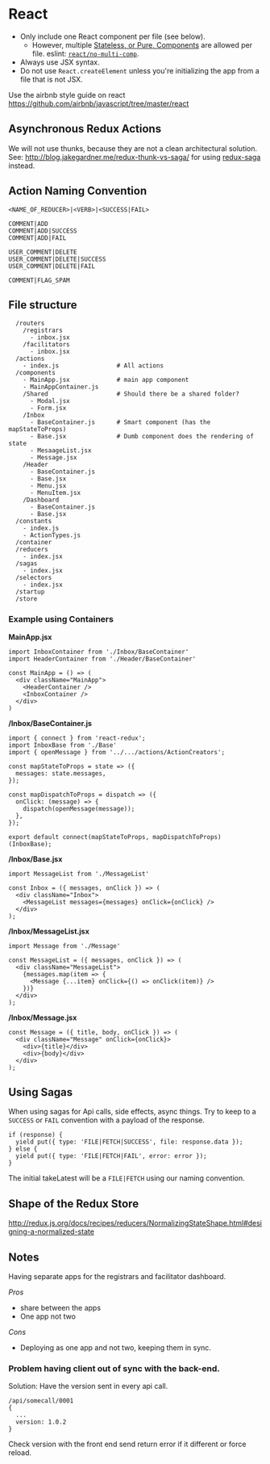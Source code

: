 # React

- Only include one React component per file (see below).
  - However, multiple [Stateless, or Pure, Components](https://facebook.github.io/react/docs/components-and-props.html) are allowed per file. eslint: [`react/no-multi-comp`](https://github.com/yannickcr/eslint-plugin-react/blob/master/docs/rules/no-multi-comp.md#ignorestateless).
- Always use JSX syntax.
- Do not use `React.createElement` unless you're initializing the app from a file that is not JSX.

Use the airbnb style guide on react https://github.com/airbnb/javascript/tree/master/react

## Asynchronous Redux Actions

We will not use thunks, because they are not a clean architectural solution. See: http://blog.jakegardner.me/redux-thunk-vs-saga/ for using [redux-saga](https://github.com/redux-saga/redux-saga) instead.

## Action Naming Convention

`<NAME_OF_REDUCER>|<VERB>|<SUCCESS|FAIL>`

```
COMMENT|ADD
COMMENT|ADD|SUCCESS
COMMENT|ADD|FAIL

USER_COMMENT|DELETE
USER_COMMENT|DELETE|SUCCESS
USER_COMMENT|DELETE|FAIL

COMMENT|FLAG_SPAM
```

## File structure

```
  /routers
    /registrars
      - inbox.jsx
    /facilitators
      - inbox.jsx
  /actions
    - index.js                # All actions
  /components
    - MainApp.jsx             # main app component
    - MainAppContainer.js
    /Shared                   # Should there be a shared folder?
      - Modal.jsx
      - Form.jsx
    /Inbox
      - BaseContainer.js      # Smart component (has the mapStateToProps)
      - Base.jsx              # Dumb component does the rendering of state
      - MesaageList.jsx
      - Message.jsx
    /Header
      - BaseContainer.js
      - Base.jsx
      - Menu.jsx
      - MenuItem.jsx
    /Dashboard
      - BaseContainer.js
      - Base.jsx
  /constants
    - index.js
    - ActionTypes.js
  /container
  /reducers
    - index.jsx
  /sagas
    - index.jsx
  /selectors
    - index.jsx
  /startup
  /store
```

### Example using Containers

**MainApp.jsx**

    import InboxContainer from './Inbox/BaseContainer'
    import HeaderContainer from './Header/BaseContainer'

    const MainApp = () => (
      <div className="MainApp">
        <HeaderContainer />
        <InboxContainer />
      </div>
    )

**/Inbox/BaseContainer.js**

    import { connect } from 'react-redux';
    import InboxBase from './Base'
    import { openMessage } from '../.../actions/ActionCreators';

    const mapStateToProps = state => ({
      messages: state.messages,
    });

    const mapDispatchToProps = dispatch => ({
      onClick: (message) => {
        dispatch(openMessage(message));
      },
    });

    export default connect(mapStateToProps, mapDispatchToProps)(InboxBase);

**/Inbox/Base.jsx**

    import MessageList from './MessageList'

    const Inbox = ({ messages, onClick }) => (
      <div className="Inbox">
        <MessageList messages={messages} onClick={onClick} />
      </div>
    );

**/Inbox/MessageList.jsx**

    import Message from './Message'

    const MessageList = ({ messages, onClick }) => (
      <div className="MessageList">
        {messages.map(item => {
          <Message {...item} onClick={() => onClick(item)} />
        })}
      </div>
    );

**/Inbox/Message.jsx**

    const Message = ({ title, body, onClick }) => (
      <div className="Message" onClick={onClick}>
        <div>{title}</div>
        <div>{body}</div>
      </div>
    );


## Using Sagas
When using sagas for Api calls, side effects, async things.
Try to keep to a `SUCCESS` or `FAIL` convention with a payload of the response.

    if (response) {
      yield put({ type: 'FILE|FETCH|SUCCESS', file: response.data });
    } else {
      yield put({ type: 'FILE|FETCH|FAIL', error: error });
    }

The initial takeLatest will be a `FILE|FETCH` using our naming convention.

## Shape of the Redux Store

http://redux.js.org/docs/recipes/reducers/NormalizingStateShape.html#designing-a-normalized-state

## Notes
Having separate apps for the registrars and facilitator dashboard.

*Pros*

- share between the apps
- One app not two

*Cons*

- Deploying as one app and not two, keeping them in sync.


### Problem having client out of sync with the back-end.

Solution: Have the version sent in every api call.

```
/api/somecall/0001
{
  ...
  version: 1.0.2
}
```

Check version with the front end send return error if it different or force reload.
